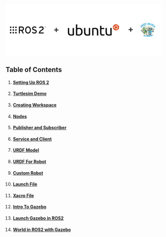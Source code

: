 ![ROS2 in Ubuntu](https://raw.githubusercontent.com/dhanushshettigar/Getting-Started-With-ROS2/master/cover-image.png)
## Table of Contents

1. #### [**Setting Up ROS 2**](https://github.com/dhanushshettigar/Getting-Started-With-ROS2/wiki/Getting-Started-With-ROS2)
2. #### [**Turtlesim Demo**](https://github.com/dhanushshettigar/Getting-Started-With-ROS2/wiki/Turtlesim)
3. #### [**Creating Workspace**](https://github.com/dhanushshettigar/Getting-Started-With-ROS2/wiki/Workspace)
4. #### [**Nodes**](https://github.com/dhanushshettigar/Getting-Started-With-ROS2/wiki/Nodes)
5. #### [**Publisher and Subscriber**](https://github.com/dhanushshettigar/Getting-Started-With-ROS2/wiki/Publisher-and-Subscriber)
6. #### [**Service and Client**](https://github.com/dhanushshettigar/Getting-Started-With-ROS2/wiki/Service-and-Client)
7. #### [**URDF Model**](https://github.com/dhanushshettigar/Getting-Started-With-ROS2/wiki/URDF-Model)
8. #### [**URDF For Robot**](https://github.com/dhanushshettigar/Getting-Started-With-ROS2/wiki/URDF-for-Robot)
9. #### [**Custom Robot**](https://github.com/dhanushshettigar/Getting-Started-With-ROS2/wiki/Custom-Robot-(2-Wheels))
10. #### [**Launch File**](https://github.com/dhanushshettigar/Getting-Started-With-ROS2/wiki/Launch-File)
11. #### [**Xacro File**](https://github.com/dhanushshettigar/Getting-Started-With-ROS2/wiki/Introduction-to-Xacro)
12. #### [**Intro To Gazebo**](https://github.com/dhanushshettigar/Getting-Started-With-ROS2/wiki/Intro-To-Gazebo)
13. #### [**Launch Gazebo in ROS2**](https://github.com/dhanushshettigar/Getting-Started-With-ROS2/wiki/Launching-Gazebo-in-ROS2)
14. #### [**World in ROS2 with Gazebo**](https://github.com/dhanushshettigar/Getting-Started-With-ROS2/wiki/Creating-a-World-in-ROS-with-Gazebo)

